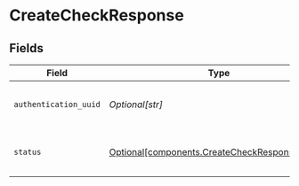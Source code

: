 # CreateCheckResponse


## Fields

| Field                                                                                                  | Type                                                                                                   | Required                                                                                               | Description                                                                                            | Example                                                                                                |
| ------------------------------------------------------------------------------------------------------ | ------------------------------------------------------------------------------------------------------ | ------------------------------------------------------------------------------------------------------ | ------------------------------------------------------------------------------------------------------ | ------------------------------------------------------------------------------------------------------ |
| `authentication_uuid`                                                                                  | *Optional[str]*                                                                                        | :heavy_minus_sign:                                                                                     | The UUID of the corresponding authentication.                                                          |                                                                                                        |
| `status`                                                                                               | [Optional[components.CreateCheckResponseStatus]](../../models/components/createcheckresponsestatus.md) | :heavy_minus_sign:                                                                                     | A status representing the result of the check.                                                         | valid                                                                                                  |